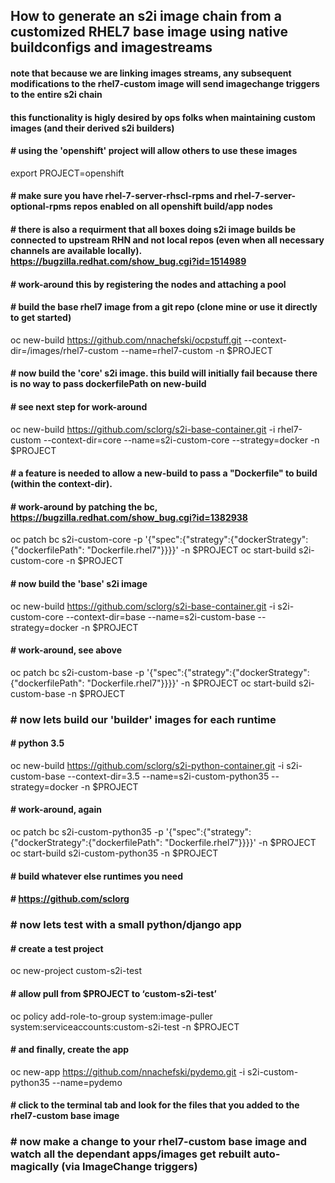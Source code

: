 ## How to generate an s2i image chain from a customized RHEL7 base image using native buildconfigs and imagestreams
#### note that because we are linking images streams, any subsequent modifications to the rhel7-custom image will send imagechange triggers to the entire s2i chain
#### this functionality is higly desired by ops folks when maintaining custom images (and their derived s2i builders)

#### # using the 'openshift' project will allow others to use these images
export PROJECT=openshift

#### # make sure you have rhel-7-server-rhscl-rpms and rhel-7-server-optional-rpms repos enabled on all openshift build/app nodes

#### # there is also a requirment that all boxes doing s2i image builds be connected to upstream RHN and not local repos (even when all necessary channels are available locally).  https://bugzilla.redhat.com/show_bug.cgi?id=1514989
#### # work-around this by registering the nodes and attaching a pool

#### # build the base rhel7 image from a git repo (clone mine or use it directly to get started)
oc new-build https://github.com/nnachefski/ocpstuff.git --context-dir=/images/rhel7-custom --name=rhel7-custom -n $PROJECT

#### # now build the 'core' s2i image.  this build will initially fail because there is no way to pass dockerfilePath on new-build
#### # see next step for work-around
oc new-build https://github.com/sclorg/s2i-base-container.git -i rhel7-custom --context-dir=core --name=s2i-custom-core --strategy=docker -n $PROJECT

#### # a feature is needed to allow a new-build to pass a "Dockerfile" to build (within the context-dir). 
#### # work-around by patching the bc, https://bugzilla.redhat.com/show_bug.cgi?id=1382938 
oc patch bc s2i-custom-core -p '{"spec":{"strategy":{"dockerStrategy":{"dockerfilePath": "Dockerfile.rhel7"}}}}' -n $PROJECT
oc start-build s2i-custom-core -n $PROJECT

#### # now build the 'base' s2i image
oc new-build https://github.com/sclorg/s2i-base-container.git -i s2i-custom-core --context-dir=base --name=s2i-custom-base --strategy=docker -n $PROJECT

#### # work-around, see above
oc patch bc s2i-custom-base -p '{"spec":{"strategy":{"dockerStrategy":{"dockerfilePath": "Dockerfile.rhel7"}}}}' -n $PROJECT
oc start-build s2i-custom-base -n $PROJECT

### # now lets build our 'builder' images for each runtime

#### # python 3.5
oc new-build https://github.com/sclorg/s2i-python-container.git -i s2i-custom-base --context-dir=3.5 --name=s2i-custom-python35 --strategy=docker -n $PROJECT

#### # work-around, again
oc patch bc s2i-custom-python35 -p '{"spec":{"strategy":{"dockerStrategy":{"dockerfilePath": "Dockerfile.rhel7"}}}}' -n $PROJECT
oc start-build s2i-custom-python35 -n $PROJECT

#### # build whatever else runtimes you need
#### # https://github.com/sclorg

### # now lets test with a small python/django app

#### # create a test project
oc new-project custom-s2i-test

#### # allow pull from $PROJECT to ‘custom-s2i-test’ 
oc policy add-role-to-group system:image-puller system:serviceaccounts:custom-s2i-test -n $PROJECT

#### # and finally, create the app
oc new-app https://github.com/nnachefski/pydemo.git -i s2i-custom-python35 --name=pydemo

#### # click to the terminal tab and look for the files that you added to the rhel7-custom base image
  
### # now make a change to your rhel7-custom base image and watch all the dependant apps/images get rebuilt auto-magically (via ImageChange triggers)

